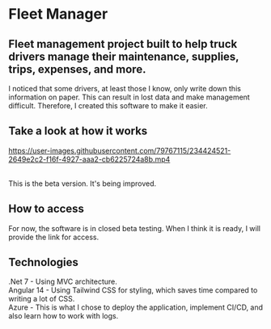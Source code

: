 # Fleet Manager

## Fleet management project built to help truck drivers manage their maintenance, supplies, trips, expenses, and more.

I noticed that some drivers, at least those I know, only write down this information on paper. This can result in lost data and make management difficult. Therefore, I created this software to make it easier.

## Take a look at how it works
https://user-images.githubusercontent.com/79767115/234424521-2649e2c2-f16f-4927-aaa2-cb6225724a8b.mp4


<br>
This is the beta version. It's being improved.

## How to access
For now, the software is in closed beta testing. When I think it is ready, I will provide the link for access.

## Technologies
.Net 7 - Using MVC architecture. <br>
Angular 14 - Using Tailwind CSS for styling, which saves time compared to writing a lot of CSS.<br>
Azure - This is what I chose to deploy the application, implement CI/CD, and also learn how to work with logs.
